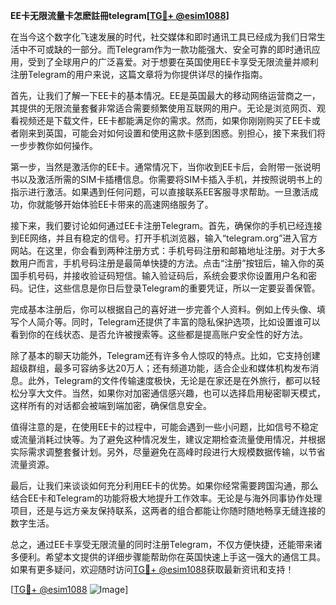 **EE卡无限流量卡怎麽註冊telegram[[TG💪+ @esim1088](https://t.me/s/esim1088)]**

在当今这个数字化飞速发展的时代，社交媒体和即时通讯工具已经成为我们日常生活中不可或缺的一部分。而Telegram作为一款功能强大、安全可靠的即时通讯应用，受到了全球用户的广泛喜爱。对于想要在英国使用EE卡享受无限流量并顺利注册Telegram的用户来说，这篇文章将为你提供详尽的操作指南。

首先，让我们了解一下EE卡的基本情况。EE是英国最大的移动网络运营商之一，其提供的无限流量套餐非常适合需要频繁使用互联网的用户。无论是浏览网页、观看视频还是下载文件，EE卡都能满足你的需求。然而，如果你刚刚购买了EE卡或者刚来到英国，可能会对如何设置和使用这款卡感到困惑。别担心，接下来我们将一步步教你如何操作。

第一步，当然是激活你的EE卡。通常情况下，当你收到EE卡后，会附带一张说明书以及激活所需的SIM卡插槽信息。你需要将SIM卡插入手机，并按照说明书上的指示进行激活。如果遇到任何问题，可以直接联系EE客服寻求帮助。一旦激活成功，你就能够开始体验EE卡带来的高速网络服务了。

接下来，我们要讨论如何通过EE卡注册Telegram。首先，确保你的手机已经连接到EE网络，并且有稳定的信号。打开手机浏览器，输入“telegram.org”进入官方网站。在这里，你会看到两种注册方式：手机号码注册和邮箱地址注册。对于大多数用户而言，手机号码注册是最简单快捷的方法。点击“注册”按钮后，输入你的英国手机号码，并接收验证码短信。输入验证码后，系统会要求你设置用户名和密码。记住，这些信息是你日后登录Telegram的重要凭证，所以一定要妥善保管。

完成基本注册后，你可以根据自己的喜好进一步完善个人资料。例如上传头像、填写个人简介等。同时，Telegram还提供了丰富的隐私保护选项，比如设置谁可以看到你的在线状态、是否允许被搜索等。这些都是提高账户安全性的好方法。

除了基本的聊天功能外，Telegram还有许多令人惊叹的特点。比如，它支持创建超级群组，最多可容纳多达20万人；还有频道功能，适合企业和媒体机构发布消息。此外，Telegram的文件传输速度极快，无论是在家还是在外旅行，都可以轻松分享大文件。当然，如果你对加密通信感兴趣，也可以选择启用秘密聊天模式，这样所有的对话都会被端到端加密，确保信息安全。

值得注意的是，在使用EE卡的过程中，可能会遇到一些小问题，比如信号不稳定或流量消耗过快等。为了避免这种情况发生，建议定期检查流量使用情况，并根据实际需求调整套餐计划。另外，尽量避免在高峰时段进行大规模数据传输，以节省流量资源。

最后，让我们来谈谈如何充分利用EE卡的优势。如果你经常需要跨国沟通，那么结合EE卡和Telegram的功能将极大地提升工作效率。无论是与海外同事协作处理项目，还是与远方亲友保持联系，这两者的组合都能让你随时随地畅享无缝连接的数字生活。

总之，通过EE卡享受无限流量的同时注册Telegram，不仅方便快捷，还能带来诸多便利。希望本文提供的详细步骤能帮助你在英国快速上手这一强大的通信工具。如果有更多疑问，欢迎随时访问[TG💪+ @esim1088](https://t.me/s/esim1088)获取最新资讯和支持！ 

[[TG💪+ @esim1088](https://t.me/s/esim1088) ![Image](https://i.postimg.cc/4NQfJmqS/Snipaste-2025-05-13-00-14-12.png)]